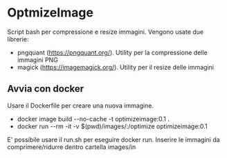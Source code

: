 # OptmizeImage
Script bash per compressione e resize immagini.
Vengono usate due librerie:
- pngquant (https://pngquant.org/). Utility per la compressione delle immagini PNG
- magick (https://imagemagick.org/). Utility per il resize delle immagini

## Avvia con docker

Usare il Dockerfile per creare una nuova immagine.

- docker image build --no-cache -t optimizeimage:0.1 .
- docker run  --rm -it -v $(pwd)/images/:/optimize optimizeimage:0.1

E' possibile usare il run.sh per eseguire docker run.
Inserire le immagini da comprimere/ridurre dentro cartella images/in
